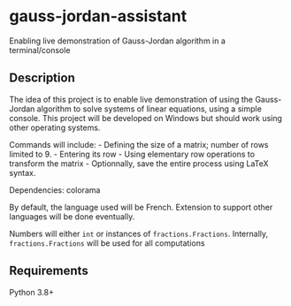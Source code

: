 # gauss-jordan-assistant
Enabling live demonstration of Gauss-Jordan algorithm in a terminal/console

## Description

The idea of this project is to enable live demonstration of using the Gauss-Jordan algorithm to solve systems of linear equations, using a simple console. This project will be developed on Windows but should work using other operating systems.

Commands will include:
    - Defining the size of a matrix; number of rows limited to 9.
    - Entering its row
    - Using elementary row operations to transform the matrix
    - Optionnally, save the entire process using LaTeX syntax.

 Dependencies: colorama

 By default, the language used will be French. Extension to support other languages will be done eventually.

 Numbers will either `int` or instances of `fractions.Fractions`. Internally, `fractions.Fractions` will be used for all computations



## Requirements

Python 3.8+
